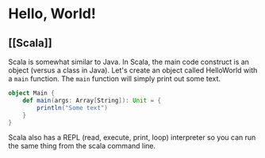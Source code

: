 # Hello, World!
[[Scala]]
---

Scala is somewhat similar to Java. In Scala, the main code construct is an object (versus a class in Java). Let's create an object called HelloWorld with a `main` function. The `main` function will simply print out some text.

```scala
object Main {
    def main(args: Array[String]): Unit = {
        println("Some text")
    }
}
```

Scala also has a REPL (read, execute, print, loop) interpreter so you can run the same thing from the scala command line.